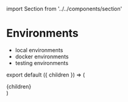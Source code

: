 import Section from '../../components/section'

# Environments

- local environments
- docker environments
- testing environments

export default ({ children }) => (
  <Section name='environments'>{children}</Section>
)
